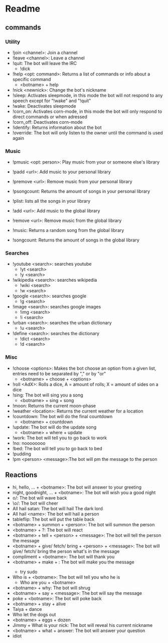 # Readme

## commands
### Utility
- !join \<channel>: Join a channel
- !leave \<channel>: Leave a channel
- !quit: The bot will leave the IRC
  - !dick
- !help \<opt: command>: Returns a list of commands or info about a specific command
  - \<botname> + help
- !nick \<newnick>: Change the bot's nickname
- !sleep: Activates sleepmode, in this mode the bot will not respond to any speech except for "!wake" and "!quit"
- !wake: Deactivates sleepmode
- !corn_on: Activates corn-mode, in this mode the bot will only respond to direct commands or when adressed
- !corn_off: Deactivates corn-mode
- !identify: Returns information about the bot
- !override: The bot will only listen to the owner until the command is used again

### Music
- !pmusic \<opt: person>: Play music from your or someone else's library
- !padd \<url>: Add music to your personal library
- !premove \<url>: Remove music from your personal library
- !psongcount: Returns the amount of songs in your personal library
- !plist: lists all the songs in your library

- !add \<url>: Add music to the global library
- !remove \<url>: Remove music from the global library
- !music: Returns a random song from the global library
- !songcount: Returns the amount of songs in the global library

### Searches
- !youtube \<search>: searches youtube
  - !yt \<search>
  - !y \<search>
- !wikipedia \<search>: searches wikipedia
  - !wiki \<search>
  - !w \<search>
- !google \<search>: searches google
  - !g \<search>
- !image \<search>: searches google images
  - !img \<search>
  - !i \<search>
- !urban \<search>: searches the urban dictionary
  - !u \<search>
- !define \<search>: searches the dictionary
  - !dict \<search>
  - !d \<search>

### Misc
- !choose \<options>: Makes the bot choose an option from a given list, entries need to be separated by "," or by "or"
  - \<botname> + choose + \<options>
- !roll \<AdX>: Rolls a dice, A = amount of rolls; X = amount of sides on a dice
- !sing: The bot will sing you a song
  - \<botname> + sing + song
- !moon: Returns the current moon-phase
- !weather \<location>: Returns the current weather for a location
- !countdown: The bot will do the final countdown
  - \<botname> + countdown
- !update: The bot will do the update song
  - \<botname> + where + update
- !work: The bot will tell you to go back to work
- !no: noooooooo
- !bed: The bot will tell you to go back to bed
- !pudding
- !pm \<person> \<message>:The bot will pm the message to the person

## Reactions
- hi, hello, ... + \<botname>: The bot will answer to your greeting
- night, goodnight, ... + \<botname>: The bot will wish you a good night
- o/: The bot will wave back
- \o/: The bot will cheer
- All hail satan: The bot will hail The dark lord
- All hail \<name>: The bot will hail a person
- tableflip: The bot will put the table back
- \<botname> + summon + \<person>: The bot will summon the person
- \<botname> + ?: The bot will react
- \<botname> + tell + \<person> + \<message>: The bot will tell the person the message
- \<botname> + give/ fetch/ bring + \<person> + \<message>: The bot will give/ fetch/ bring the person what's in the message
- compliment + \<botname>: The bot will thank you
- \<botname> + make + <message>: The bot will make you the message
  - try sudo
- Who is + \<botname>: The bot will tell you who he is
  - Who are you + \<botname>
- \<botname> + why: The bot will shrug
- \<botname> + say + \<message>: The bot will say the message
- poke + \<botname>: The bot will poke back
- \<botname> + stay + alive
- Taiya + dance
- Who let the dogs out
- \<botname> + eggs + dozen
- Jimmy + What is your nick: The bot will reveal his current nickname
- \<botname> + what + answer: The bot will answer your question
- idiot
